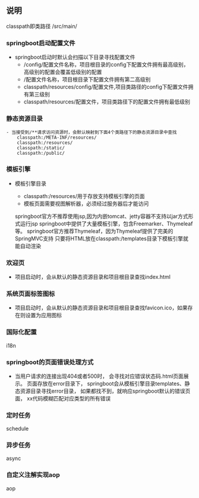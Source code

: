 ## 说明

classpath即类路径 /src/main/

### springboot启动配置文件
- springboot启动时默认会扫描以下目录寻找配置文件
    - /config/配置文件名称，项目根目录的config下配置文件拥有最高级别，高级别的配置会覆盖低级别的配置
    - /配置文件名称，项目根目录下配置文件拥有第二高级别
    - classpath/resources/config/配置文件,项目类路径的config下配置文件拥有第三级别
    - classpath/resources/配置文件，项目类路径下的配置文件拥有最低级别
### 静态资源目录
    - 当接受到/**请求访问资源时，会默认映射到下面4个类路径下的静态资源目录中查找
        classpath:/META-INF/resources/
        classpath:/resources/
        classpath:/static/
        classpath:/public/
### 模板引擎
- 模板引擎目录
    - classpath:/resources/用于存放支持模板引擎的页面
    - 模板页面需要视图解析器，必须经过服务器后才能访问

    springboot官方不推荐使用jsp,因为内嵌tomcat、jetty容器不支持以jar方式形式运行jsp
    springboot中提供了大量模板引擎，包含Freemarker、Thymeleaf等。
    springboot官方推荐Thymeleaf，因为Thymeleaf提供了完美的SpringMVC支持
    只要将HTML放在classpath:/templates目录下模板引擎就能自动渲染
    

### 欢迎页

- 项目启动时，会从默认的静态资源目录和项目根目录查找index.html

### 系统页面标签图标

- 项目启动时，会从默认的静态资源目录和项目根目录查找favicon.ico，如果存在则设置为应用图标

### 国际化配置

i18n
### springboot的页面错误处理方式
- 当用户请求的连接出现404或者500时，
    会寻找对应错误状态码.html页面展示。
    页面存放在error目录下，
    springboot会从模板引擎目录templates、静态资源目录寻找error目录，
    如果都找不到，就响应springboot默认的错误页面，
    xx代码模糊匹配对应类型的所有错误

### 定时任务

schedule

### 异步任务

async

### 自定义注解实现aop

aop


